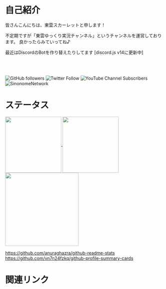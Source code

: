 # 自己紹介
皆さんこんにちは、東雲スカーレットと申します！

不定期ですが「東雲ゆっくり実況チャンネル」というチャンネルを運営しております。
良かったらみていってね♪

最近はDiscordのBotを作り替えたりしてます [discord.js v14に更新中]

<br><br><br>
<img alt="GitHub followers" src="https://img.shields.io/github/followers/SinonomeNetwork?label=GitHub%20Followers&style=flat&logo=GitHub&color=blue">
<img alt="Twitter Follow" src="https://img.shields.io/twitter/follow/manago0403_?label=Twitter%20%40manago0403_&style=flat&logo=Twitter&logoColor=%231D9BF0&color=green">
<img alt="YouTube Channel Subscribers" src="https://img.shields.io/youtube/channel/subscribers/UCLImwK555oNaP0VJeMrMagw?style=flat&logo=YouTube&logoColor=%23FF0000&label=YouTube%20%40SYZCH%20%E6%9D%B1%E9%9B%B2%E3%82%86%E3%81%A3%E3%81%8F%E3%82%8A%E5%AE%9F%E6%B3%81%E3%83%81%E3%83%A3%E3%83%B3%E3%83%8D%E3%83%AB&color=%23FF0000">
<img alt="SinonomeNetwork" src="https://img.shields.io/badge/sinonomenetwork-.jp-light_green.svg?style=flat">

# ステータス
<a href="https://github-readme-stats.vercel.app/api/top-langs/?username=SinonomeNetwork&theme=dark&layout=compact">
  <img align="center" height="180px" src="https://github-readme-stats.vercel.app/api/top-langs/?username=SinonomeNetwork&theme=dark&layout=compact" />
</a>
<a href="https://github-readme-stats.vercel.app/api?username=SinonomeNetwork&show_icons=true&theme=dark">
  <img align="center" height="180px" src="https://github-readme-stats.vercel.app/api?username=SinonomeNetwork&show_icons=true&theme=dark" />
</a>
<a href="http://github-profile-summary-cards.vercel.app/api/cards/profile-details?username=SinonomeNetwork&theme=github_dark">
  <img align="center" height="235px" src="http://github-profile-summary-cards.vercel.app/api/cards/profile-details?username=SinonomeNetwork&theme=github_dark">

https://github.com/anuraghazra/github-readme-stats
https://github.com/vn7n24fzkq/github-profile-summary-cards

# 関連リンク
